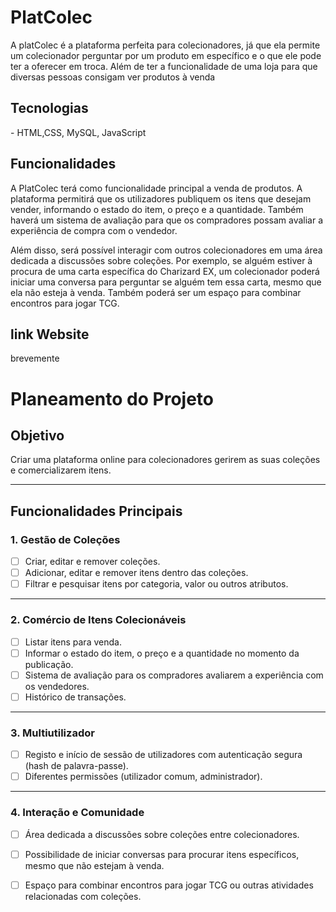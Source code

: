 # PlatColec
<p> A platColec é a plataforma perfeita para colecionadores, já que ela permite um colecionador perguntar por um produto em específico e o que ele pode ter a oferecer em troca. Além de ter a funcionalidade de uma loja para que diversas pessoas consigam ver produtos à venda

## Tecnologias

<p> - HTML,CSS, MySQL, JavaScript
  
## Funcionalidades

<p> A PlatColec terá como funcionalidade principal a venda de produtos. A plataforma permitirá que os utilizadores publiquem os itens que desejam vender, informando o estado do item, o preço e a quantidade. Também haverá um sistema de avaliação para que os compradores possam avaliar a experiência de compra com o vendedor.</p> <p> Além disso, será possível interagir com outros colecionadores em uma área dedicada a discussões sobre coleções. Por exemplo, se alguém estiver à procura de uma carta específica do Charizard EX, um colecionador poderá iniciar uma conversa para perguntar se alguém tem essa carta, mesmo que ela não esteja à venda. Também poderá ser um espaço para combinar encontros para jogar TCG.</p>

## link Website
<p> brevemente

# Planeamento do Projeto

## Objetivo
Criar uma plataforma online para colecionadores gerirem as suas coleções e comercializarem itens.

---

## Funcionalidades Principais

### 1. Gestão de Coleções
- [ ] Criar, editar e remover coleções.
- [ ] Adicionar, editar e remover itens dentro das coleções.
- [ ] Filtrar e pesquisar itens por categoria, valor ou outros atributos.

---

### 2. Comércio de Itens Colecionáveis
- [ ] Listar itens para venda.
- [ ] Informar o estado do item, o preço e a quantidade no momento da publicação.
- [ ] Sistema de avaliação para os compradores avaliarem a experiência com os vendedores.
- [ ] Histórico de transações.

---

### 3. Multiutilizador
- [ ] Registo e início de sessão de utilizadores com autenticação segura (hash de palavra-passe).
- [ ] Diferentes permissões (utilizador comum, administrador).

---

### 4. Interação e Comunidade
- [ ] Área dedicada a discussões sobre coleções entre colecionadores.
- [ ] Possibilidade de iniciar conversas para procurar itens específicos, mesmo que não estejam à venda.
- [ ] Espaço para combinar encontros para jogar TCG ou outras atividades relacionadas com coleções.

